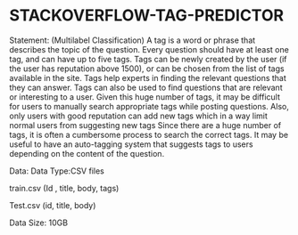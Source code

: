 # STACKOVERFLOW-TAG-PREDICTOR

Statement: (Multilabel Classification) A tag is a word or phrase that describes the topic of the question. Every question should have at least one tag, and can have up to five tags. Tags can be newly created by the user (if the user has reputation above 1500), or can be chosen from the list of tags available in the site. Tags help experts in finding the relevant questions that they can answer. Tags can also be used to find questions that are relevant or interesting to a user. Given this huge number of tags, it may be difficult for users to manually search appropriate tags while posting questions. Also, only users with good reputation can add new tags which in a way limit normal users from suggesting new tags
Since there are a huge number of tags, it is often a cumbersome process to search the correct tags. It may be useful to have an auto-tagging system that suggests tags to users depending on the content of the question.

Data:
Data Type:CSV files

train.csv (Id , title, body, tags)

Test.csv (id, title, body)

Data Size: 10GB
